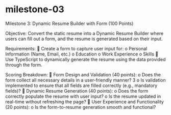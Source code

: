 # milestone-03

Milestone 3: Dynamic Resume Builder with Form (100 Points) 

Objective: 
Convert the static resume into a Dynamic Resume Builder where users can fill out a form, and the 
resume is generated based on their input. 

Requirements: 
 Create a form to capture user input for: 
o Personal Information (Name, Email, etc.) 
o Education 
o Work Experience 
o Skills 
 Use TypeScript to dynamically generate the resume using the data provided through the 
form. 

Scoring Breakdown: 
 Form Design and Validation (40 points): 
o Does the form collect all necessary details in a user-friendly manner? 
3 
o Is validation implemented to ensure that all fields are filled correctly (e.g., 
mandatory fields)? 
 Dynamic Resume Generation (40 points): 
o Does the form correctly populate the resume with user input? 
o Is the resume updated in real-time without refreshing the page? 
 User Experience and Functionality (20 points): 
o Is the form-to-resume generation smooth and functional?
